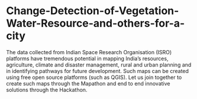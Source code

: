 # Change-Detection-of-Vegetation-Water-Resource-and-others-for-a-city

  The data collected from Indian Space Research Organisation (ISRO) platforms have tremendous potential in mapping India’s resources, agriculture, climate and disaster management, rural and urban planning and in identifying pathways for future development. Such maps can be created using free open source platforms (such as QGIS). Let us join together to create such maps through the Mapathon and end to end innovative solutions through the Hackathon.
